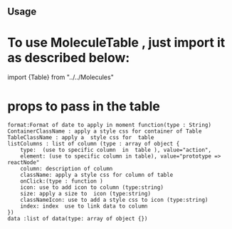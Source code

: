 ## Usage

# To use MoleculeTable , just import it as described below:

import {Table} from "../../Molecules"

# props to pass in the table

    format:Format of date to apply in moment function(type : String)
    ContainerClassName : apply a style css for container of Table
    TableClassName : apply a  style css for  table
    listColumns : list of column (type : array of object {
        type:  (use to specific column  in  table ), value="action",
        element: (use to specific column in table), value="prototype => reactNode"
        column: description of column
        className: apply a style css for column of table
        onClick:(type : function )
        icon: use to add icon to column (type:string)
        size: apply a size to  icon (type:string)
        classNameIcon: use to add a style css to icon (type:string)
        index: index  use to link data to column
    })
    data :list of data(type: array of object {})
